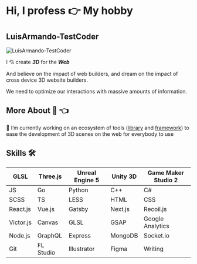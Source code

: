 # Hi, I profess 👉 My hobby
## LuisArmando-TestCoder
![LuisArmando-TestCoder](https://luisarmando-testcoder.github.io/keeper/sprites/Screenshot_9.png)

I 💘 create ***3D*** for the ***Web***

And believe on the impact of web builders, and dream on the impact of cross device 3D website builders.

We need to optimize our interactions with massive amounts of information.

## More About 🧔 👈

🔭 I’m currently working on an ecosystem of tools ([library](https://www.npmjs.com/package/scene-preset) and [framework](https://github.com/LuisArmando-TestCoder/three-nextjs)) to ease the development of 3D scenes on the web for everybody to use

## Skills 🛠
| GLSL | Three.js | Unreal Engine 5 | Unity 3D | Game Maker Studio 2 |
|---|---|---|---|---|
| JS | Go | Python | C++ | C# |
| SCSS | TS | LESS | HTML | CSS |
| React.js | Vue.js | Gatsby | Next.js | Recoil.js |
| Victor.js | Canvas | GLSL | GSAP | Google Analytics |
| Node.js | GraphQL | Express | MongoDB | Socket.io |
| Git | FL Studio | Illustrator | Figma | Writing |
